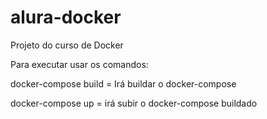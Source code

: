 # alura-docker
Projeto do curso de Docker

Para executar usar os comandos:

docker-compose build = Irá buildar o docker-compose

docker-compose up = irá subir o docker-compose buildado
